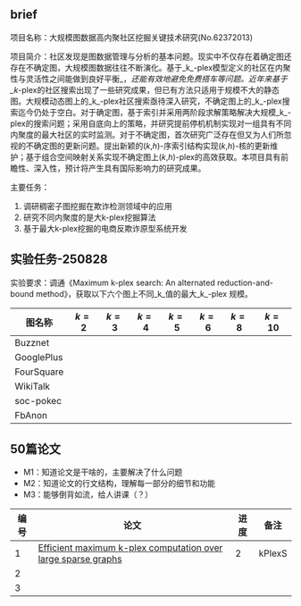 
## brief

项目名称：大规模图数据高内聚社区挖掘关键技术研究(No.62372013)

项目简介：社区发现是图数据管理与分析的基本问题。现实中不仅存在着确定图还存在不确定图，大规模图数据往往不断演化。基于_k_-plex模型定义的社区在内聚性与灵活性之间能做到良好平衡_，_还能有效地避免免费搭车等问题。近年来基于_k_-plex的社区搜索出现了一些研究成果，但已有方法只适用于规模不大的静态图。大规模动态图上的_k_-plex社区搜索亟待深入研究，不确定图上的_k_-plex搜索迄今仍处于空白。对于确定图，基于索引并采用两阶段求解策略解决大规模_k_-plex的搜索问题；采用自底向上的策略，并研究提前停机机制实现对一组具有不同内聚度的最大社区的实时监测。对于不确定图，首次研究广泛存在但又为人们所忽视的不确定图的更新问题。提出新颖的(_k_,_h_)-序索引结构实现(_k_,_h_)-核的更新维护；基于组合空间映射关系实现不确定图上(_k_,_h_)-plex的高效获取。本项目具有前瞻性、深入性，预计将产生具有国际影响力的研究成果。

主要任务：
1. 调研稠密子图挖掘在欺诈检测领域中的应用
2. 研究不同内聚度的是大k-plex挖掘算法
3. 基于最大k-plex挖掘的电商反欺诈原型系统开发

## 实验任务-250828

实验要求：调通《Maximum k-plex search: An alternated reduction-and-bound method》，获取以下六个图上不同_k_值的最大_k_-plex 规模。

| 图名称        | $k=2$ | $k=3$ | $k=4$ | $k=5$ | $k=6$ | $k=8$ | $k=10$ |
| ---------- | ----- | ----- | ----- | ----- | ----- | ----- | ------ |
| Buzznet    |       |       |       |       |       |       |        |
| GooglePlus |       |       |       |       |       |       |        |
| FourSquare |       |       |       |       |       |       |        |
| WikiTalk   |       |       |       |       |       |       |        |
| soc-pokec  |       |       |       |       |       |       |        |
| FbAnon     |       |       |       |       |       |       |        |

## 50篇论文

- M1：知道论文是干啥的，主要解决了什么问题
- M2：知道论文的行文结构，理解每一部分的细节和功能
- M3：能够倒背如流，给人讲课（？）

| 编号  | 论文                                                                | 进度  | 备注     |
| --- | ----------------------------------------------------------------- | --- | ------ |
| 1   | [Efficient maximum k-plex computation over large sparse graphs]() | 2   | kPlexS |
| 2   |                                                                   |     |        |
| 3   |                                                                   |     |        |
